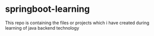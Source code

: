 # springboot-learning
This repo is containing the files or projects which i have created during learning of java backend technology
